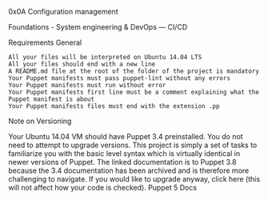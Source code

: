 0x0A Configuration management

Foundations - System engineering & DevOps ― CI/CD 

Requirements
General

    All your files will be interpreted on Ubuntu 14.04 LTS
    All your files should end with a new line
    A README.md file at the root of the folder of the project is mandatory
    Your Puppet manifests must pass puppet-lint without any errors
    Your Puppet manifests must run without error
    Your Puppet manifests first line must be a comment explaining what the Puppet manifest is about
    Your Puppet manifests files must end with the extension .pp

Note on Versioning

Your Ubuntu 14.04 VM should have Puppet 3.4 preinstalled. You do not need to attempt to upgrade versions. This project is simply a set of tasks to familiarize you with the basic level syntax which is virtually identical in newer versions of Puppet. The linked documentation is to Puppet 3.8 because the 3.4 documentation has been archived and is therefore more challenging to navigate. If you would like to upgrade anyway, click here (this will not affect how your code is checked). Puppet 5 Docs